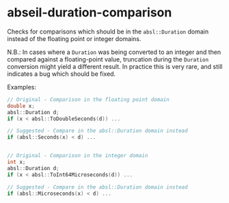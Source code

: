 # abseil-duration-comparison

Checks for comparisons which should be in the `absl::Duration` domain
instead of the floating point or integer domains.

N.B.: In cases where a `Duration` was being converted to an integer and
then compared against a floating-point value, truncation during the
`Duration` conversion might yield a different result. In practice this
is very rare, and still indicates a bug which should be fixed.

Examples:

```c++
// Original - Comparison in the floating point domain
double x;
absl::Duration d;
if (x < absl::ToDoubleSeconds(d)) ...

// Suggested - Compare in the absl::Duration domain instead
if (absl::Seconds(x) < d) ...


// Original - Comparison in the integer domain
int x;
absl::Duration d;
if (x < absl::ToInt64Microseconds(d)) ...

// Suggested - Compare in the absl::Duration domain instead
if (absl::Microseconds(x) < d) ...
```
